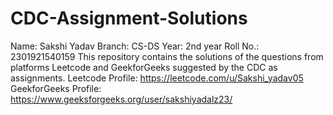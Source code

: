 # CDC-Assignment-Solutions
Name: Sakshi Yadav
Branch: CS-DS
Year: 2nd year
Roll No.: 2301921540159
This repository contains the solutions of the questions from platforms Leetcode and GeekforGeeks suggested by the CDC as assignments.
Leetcode Profile: https://leetcode.com/u/Sakshi_yadav05
GeekforGeeks Profile: https://www.geeksforgeeks.org/user/sakshiyadalz23/

